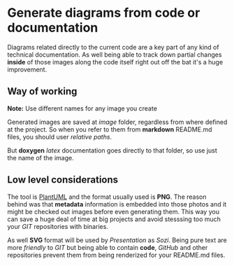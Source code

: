 Generate diagrams from code or documentation 
============================================

Diagrams related directly to the current code are a key part of any kind of technical documentation. As well being able to track down partial changes **inside** of those images along the code itself right out off the bat it's a huge improvement.

## Way of working 

**Note:** Use different names for any image you create

Generated images are saved at *image* folder, regardless from where defined at the project. So when you refer to them from **markdown** README.md files, you should user *relative paths*.

But **doxygen** *latex* documentation goes directly to that folder, so use just the name of the image.

## Low level considerations 

The tool is [PlantUML](http://plantuml.sourceforge.net) and the format usually used is **PNG**. The reason behind was that **metadata** information is embedded into those photos and it might be checked out images before even generating them. This way you can save a huge deal of time at big projects and avoid stesssing too much your *GIT* repositories with binaries.

As well **SVG** format will be used by *Presentation* as *Sozi*. Being pure text are more *friendly* to *GIT* but being able to contain **code**, *GitHub* and other repositories prevent them from being renderized for your README.md files.
